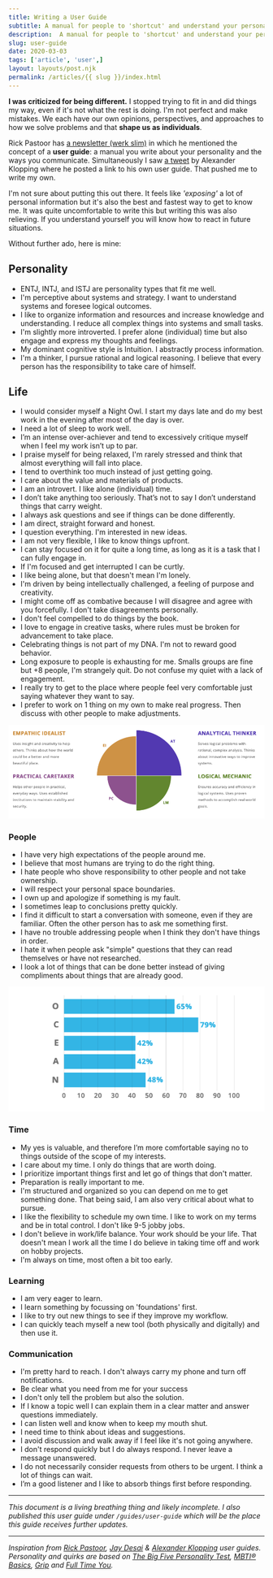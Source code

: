 ```yaml
---
title: Writing a User Guide
subtitle: A manual for people to 'shortcut' and understand your personality, quirks and values.
description:  A manual for people to 'shortcut' and understand your personality, quirks and values. We each have our own opinions, perspectives, and approaches to how we solve problems and that shape us as individuals.
slug: user-guide
date: 2020-03-03
tags: ['article', 'user',]
layout: layouts/post.njk
permalink: /articles/{{ slug }}/index.html
---
```

**I was criticized for being different.** I stopped trying to fit in and did things my way, even if it's not what the rest is doing. I'm not perfect and make mistakes.  We each have our own opinions, perspectives, and approaches to how we solve problems and that **shape us as individuals**.

Rick Pastoor has [a newsletter (werk slim)][manual] in which he mentioned the concept of a **user guide**: a manual you write about your personality and the ways you communicate. Simultaneously I saw [a tweet][tweet] by Alexander Klopping where he posted a link to his own user guide. That pushed me to write my own. 

I'm not sure about putting this out there. It feels like *'exposing'* a lot of personal information but it's also the best and fastest way to get to know me. It was quite uncomfortable to write this but writing this was also relieving. If you understand yourself you will know how to react in future situations. 

Without further ado, here is mine:

## Personality
* ENTJ, INTJ, and ISTJ are personality types that fit me well.
* I'm perceptive about systems and strategy. I want to understand systems and foresee logical outcomes. 
* I like to organize information and resources and increase knowledge and understanding. I reduce all complex things into systems and small tasks.
* I'm slightly more introverted. I prefer alone (individual) time but also engage and express my thoughts and feelings.
* My dominant cognitive style is Intuition. I abstractly process information.
* I'm a thinker, I pursue rational and logical reasoning. I believe that every person has the responsibility to take care of himself.


## Life
* I would consider myself a Night Owl. I start my days late and do my best work in the evening after most of the day is over.
* I need a lot of sleep to work well.
* I’m an intense over-achiever and tend to excessively critique myself when I feel my work isn’t up to par.
* I praise myself for being relaxed, I'm rarely stressed and think that almost everything will fall into place.
* I tend to overthink too much instead of just getting going.
* I care about the value and materials of products.
* I am an introvert. I like alone (individual) time.
* I don’t take anything too seriously. That’s not to say I don’t understand things that carry weight.
* I always ask questions and see if things can be done differently.
* I am direct, straight forward and honest.
* I question everything. I'm interested in new ideas.
* I am not very flexible, I like to know things upfront.
* I can stay focused on it for quite a long time, as long as it is a task that I can fully engage in.
* If I'm focused and get interrupted I can be curtly. 
* I like being alone, but that doesn't mean I'm lonely.
* I'm driven by being intellectually challenged, a feeling of purpose and creativity.
* I might come off as combative because I will disagree and agree with you forcefully. I don't take disagreements personally.
* I don't feel compelled to do things by the book.
* I love to engage in creative tasks, where rules must be broken for advancement to take place.
* Celebrating things is not part of my DNA. I'm not to reward good behavior. 
* Long exposure to people is exhausting for me. Smalls groups are fine but +8 people, I'm strangely quit. Do not confuse my quiet with a lack of engagement.
* I really try to get to the place where people feel very comfortable just saying whatever they want to say.
* I prefer to work on 1 thing on my own to make real progress. Then discuss with other people to make adjustments. 

![Personality Patterns](/static/img/posts/guides/personality-patterns.png)

### People
* I have very high expectations of the people around me.
* I believe that most humans are trying to do the right thing.
* I hate people who shove responsibility to other people and not take ownership.
* I will respect your personal space boundaries.
* I own up and apologize if something is my fault. 
* I sometimes leap to conclusions pretty quickly.
* I find it difficult to start a conversation with someone, even if they are familiar. Often the other person has to ask me something first.
* I have no trouble addressing people when I think they don't have things in order.
* I hate it when people ask "simple" questions that they can read themselves or have not researched.
* I look a lot of things that can be done better instead of giving compliments about things that are already good.

![Ocean Model](/static/img/posts/guides/ocean-model.png)

### Time
* My yes is valuable, and therefore I’m more comfortable saying no to things outside of the scope of my interests. 
* I care about my time. I only do things that are worth doing.
* I prioritize important things first and let go of things that don't matter.
* Preparation is really important to me. 
* I'm structured and organized so you can depend on me to get something done. That being said, I am also very critical about what to pursue. 
* I like the flexibility to schedule my own time. I like to work on my terms and be in total control. I don't like 9-5 jobby jobs.
* I don't believe in work/life balance. Your work should be your life. That doesn't mean I work all the time I do believe in taking time off and work on hobby projects.
* I'm always on time, most often a bit too early.

### Learning
* I am very eager to learn.
* I learn something by focussing on 'foundations' first.
* I like to try out new things to see if they improve my workflow.
* I can quickly teach myself a new tool (both physically and digitally) and then use it.

### Communication
* I'm pretty hard to reach. I don't always carry my phone and turn off notifications. 
* Be clear what you need from me for your success
* I don't only tell the problem but also the solution.
* If I know a topic well I can explain them in a clear matter and answer questions immediately.
* I can listen well and know when to keep my mouth shut.
* I need time to think about ideas and suggestions.
* I avoid discussion and walk away if I feel like it's not going anywhere.
* I don't respond quickly but I do always respond. I never leave a message unanswered.
* I do not necessarily consider requests from others to be urgent. I think a lot of things can wait.
* I’m a good listener and I like to absorb things first before responding.

---

*This document is a living breathing thing and likely incomplete. I also published this user guide under `/guides/user-guide` which will be the place this guide receives further updates.*

---

*Inspiration from [Rick Pastoor][rick], [Jay Desai][jay] & [Alexander Klopping][alexander] user guides. Personality and quirks are based on [The Big Five Personality Test][five], [MBTI® Basics][mbti], [Grip][grip] and [Full Time You][full].*

[rick]: https://rickpastoor.com/userguide
[alexander]: https://www.notion.so/Alexander-s-personal-user-guide-48283f8de730407f92e9e413501f9e2e
[jay]: https://firstround.com/review/the-indispensable-document-for-the-modern-manager/
[manual]: https://www.getrevue.co/profile/werkslim/issues/werk-slim-een-gebruikershandleiding-voor-jezelf-120623
[full]: https://www.fulltimeyou.co/
[grip]: https://gripboek.nl/
[five]: https://www.truity.com/test/big-five-personality-test
[mbti]: https://www.truity.com/test/type-finder-personality-test-new
[tweet]: https://twitter.com/alexandernl/status/1037772339679780864?lang=en
